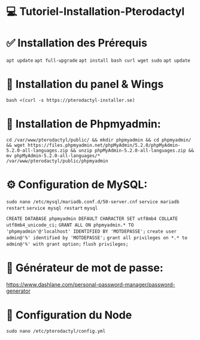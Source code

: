 # 💻 Tutoriel-Installation-Pterodactyl

# ✅ Installation des Prérequis 

`apt update`
`apt full-upgrade`
`apt install bash curl wget sudo`
`apt update`

# 🔗 Installation du panel & Wings
`bash <(curl -s https://pterodactyl-installer.se)`

# 🦺 Installation de Phpmyadmin:
`cd /var/www/pterodactyl/public/ && mkdir phpmyadmin && cd phpmyadmin/ && wget https://files.phpmyadmin.net/phpMyAdmin/5.2.0/phpMyAdmin-5.2.0-all-languages.zip && unzip phpMyAdmin-5.2.0-all-languages.zip && mv phpMyAdmin-5.2.0-all-languages/* /var/www/pterodactyl/public/phpmyadmin`

# ⚙ Configuration de MySQL:
`sudo nano /etc/mysql/mariadb.conf.d/50-server.cnf`
`service mariadb restart`
`service mysql restart`
`mysql`

`CREATE DATABASE phpmyadmin DEFAULT CHARACTER SET utf8mb4 COLLATE utf8mb4_unicode_ci;`
`GRANT ALL ON phpmyadmin.* TO 'phpmyadmin'@'localhost' IDENTIFIED BY 'MOTDEPASSE';`
`create user admin@'%' identified by 'MOTDEPASSE';`
`grant all privileges on *.* to admin@'%' with grant option;`
`flush privileges;`

# 🚧 Générateur de mot de passe:
   https://www.dashlane.com/personal-password-manager/password-generator

# 🔌 Configuration du Node

`sudo nano /etc/pterodactyl/config.yml`




